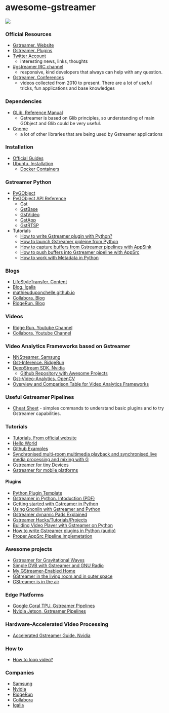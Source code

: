 # awesome-gstreamer

![](https://upload.wikimedia.org/wikipedia/commons/thumb/d/db/Gstreamer-logo.svg/1200px-Gstreamer-logo.svg.png)

### Official Resources
- [Gstreamer. Website](https://gstreamer.freedesktop.org/)
- [Gstreamer. Plugins](https://gstreamer.freedesktop.org/documentation/plugins_doc.html?gi-language=c)
- [Twitter Account](https://twitter.com/gstreamer)
    - interesting news, links, thoughts 
- [#gstreamer IRC channel](https://freenode.net/)
    - responsive, kind developers that always can help with any question.
- [Gstreamer. Conferences](https://gstconf.ubicast.tv/)
    - videos collected from 2010 to present. There are a lot of useful tricks, fun applications and base knowledges

### Dependencies
- [GLib. Reference Manual](https://developer.gnome.org/glib/stable/) 
    - Gstreamer is based on Glib principles, so understanding of main GObject and Glib could be very useful.
- [Gnome](https://developer.gnome.org/) 
    - a lot of other libraries that are being used by Gstreamer applications

### Installation
- [Official Guides](https://gstreamer.freedesktop.org/documentation/installing/index.html?gi-language=c)
- [Ubuntu. Installation](http://lifestyletransfer.com/how-to-install-gstreamer-on-ubuntu/)
    - [Docker Containers](https://github.com/jackersson/env-setup)

### Gstreamer Python
- [PyGObject](https://pygobject.readthedocs.io/en/latest/)
- [PyGObject API Reference](https://lazka.github.io/pgi-docs/)
    - [Gst](https://lazka.github.io/pgi-docs/#Gst-1.0)
    - [GstBase](https://lazka.github.io/pgi-docs/#GstBase-1.0)
    - [GstVideo](https://lazka.github.io/pgi-docs/#GstVideo-1.0)
    - [GstApp](https://lazka.github.io/pgi-docs/#GstApp-1.0)
    - [GstRTSP](https://lazka.github.io/pgi-docs/#GstRtsp-1.0)
- Tutorials
    - [How to write Gstreamer plugin with Python?](http://lifestyletransfer.com/how-to-write-gstreamer-plugin-with-python/)
    - [How to launch Gstreamer pipleine from Python](http://lifestyletransfer.com/how-to-launch-gstreamer-pipeline-in-python/)
    - [How to capture buffers from Gstreamer pipelines with AppSink](http://lifestyletransfer.com/how-to-use-gstreamer-appsink-in-python/)
    - [How to push buffers into Gstreamer pipeline with AppSrc](http://lifestyletransfer.com/how-to-use-gstreamer-appsink-in-python/)
    - [How to work with Metadata in Python](http://lifestyletransfer.com/how-to-add-metadata-to-gstreamer-buffer-in-python/)

### Blogs
- [LifeStyleTransfer. Content](http://lifestyletransfer.com/content/)
- [Blog. Igalia](https://blogs.igalia.com/vjaquez/)
- [mathieuduponchelle.github.io](https://mathieuduponchelle.github.io/index.html?gi-language=undefined)
- [Collabora. Blog](https://www.collabora.com/about-us/open-source/open-source-projects/gstreamer.html)
- [RidgeRun. Blog](https://www.ridgerun.com/blog)

### Videos
- [Ridge Run. Youtube Channel](https://www.youtube.com/channel/UCrOCAheHWwCKn5zfO_qShYQ/videos)
- [Collabora. Youtube Channel](https://www.youtube.com/channel/UCPh7R2PWtJHmTfSGWuLkGTg/videos)

### Video Analytics Frameworks based on Gstreamer
- [NNStreamer. Samsung](https://github.com/nnsuite/nnstreamer)
- [Gst-Inference. RidgeRun](https://github.com/RidgeRun/gst-inference)
- [DeepStream SDK. Nvidia](https://developer.nvidia.com/deepstream-sdk)
    - [Github Repository with Awesome Projects](https://github.com/NVIDIA-AI-IOT) 
- [Gst-Video-Analytics. OpenCV](https://github.com/opencv/gst-video-analytics)
- [Overview and Comparison Table for Video Analytics Frameworks](http://lifestyletransfer.com/deep-learning-video-analytics-gstreamer/)

### Useful Gstreamer Pipelines
- [Cheat Sheet](https://github.com/jackersson/awesome-gstreamer/blob/master/cheat_sheet/commands.md) - simples commands to understand basic plugins and to try Gstreamer capabilities.

### Tutorials
- [Tutorials. From official website](https://gstreamer.freedesktop.org/documentation/tutorials/index.html)
- [Hello World](https://gstreamer.freedesktop.org/documentation/tutorials/basic/hello-world.html)
- [Github Examples](https://github.com/GStreamer/gst-docs/tree/master/examples/tutorials)
- [Synchronised multi-room multimedia playback and synchronised live media processing and mixing with G](https://www.youtube.com/watch?v=C7sH4TSc054)
- [Gstreamer for tiny Devices](https://www.youtube.com/watch?v=RE3ylldz-Fs)
- [Gstreamer for mobile platforms](https://gstconf.ubicast.tv/videos/gstreamer-for-mobile-platforms-android-and-ios_/)

#### Plugins
- [Python Plugin Template](https://github.com/qtec/build-qt5022-core/wiki/GStreamer-Advanced#python-element-template)
- [Gstreamer in Python. Intoduction (PDF)](https://brettviren.github.io/pygst-tutorial-org/pygst-tutorial.pdf)
- [Getting started with Gstreamer in Python](https://www.jonobacon.com/2006/08/28/getting-started-with-gstreamer-with-python/)
- [Using Gnonlin with Gstreamer and Python](https://www.jonobacon.com/2006/12/27/using-gnonlin-with-gstreamer-and-python/)
- [Gstreamer dynamic Pads Explained](https://www.jonobacon.com/2006/12/27/using-gnonlin-with-gstreamer-and-python/)
- [Gstreamer Hacks/Tutorials/Projects](http://lifestyletransfer.com/)
- [Building Video Player with Gstreamer on Python](https://medium.com/@Gnaphron/gst-r-eamer-in-a-cockleshell-46236d02a74e)
- [How to write Gstreamer plugins in Python (audio)](https://mathieuduponchelle.github.io/2018-02-01-Python-Elements.html?gi-language=undefined)
- [Proper AppSrc Pipeline Implemetation](https://programtalk.com/vs2/python/543/kaldi-gstreamer-server/kaldigstserver/decoder.py/)

### Awesome projects
- [Gstreamer for Gravitational Waves](https://wiki.ligo.org/DASWG/GstLAL)
- [Simple DVB with Gstreamer and GNU Radio](http://wiki.oz9aec.net/index.php/Simple_DVB_with_Gstreamer_and_GNU_Radio)
- [My GStreamer-Enabled Home](https://gstconf.ubicast.tv/videos/my-gstreamer-enabled-home/#slide)
- [GStreamer in the living room and in outer space](https://www.youtube.com/watch?v=DRBzCASAm3g)
- [GStreamer is in the air](https://gstconf.ubicast.tv/videos/gstreamer-is-in-the-air/#slide)

### Edge Platforms
- [Google Coral TPU. Gstreamer Pipelines](https://github.com/google-coral/examples-camera/tree/master/gstreamer)
- [Nvidia Jetson, Gstreamer Pipelines](https://developer.download.nvidia.com/embedded/L4T/r32_Release_v1.0/Docs/Accelerated_GStreamer_User_Guide.pdf?i_Y2wpVYeC4aKDkehQNi7nZijaqPu-zUqO228keXSjtyD_7FHVxEAYFmYhzbmT-MgdoAimuP1FuS62KQPIADER2TQ0BaCa0MJNpQLjDYzEzqhZtQEKo6q2RiyXtc4vhbHiUxfvJ8mfLS8Sn-_USkttoqhaLmk5Epe_--Sh4rapNOZ-lHYq8)

### Hardware-Accelerated Video Processing
- [Accelerated Gstreamer Guide. Nvidia](https://developer.download.nvidia.com/embedded/L4T/r32_Release_v1.0/Docs/Accelerated_GStreamer_User_Guide.pdf?i_Y2wpVYeC4aKDkehQNi7nZijaqPu-zUqO228keXSjtyD_7FHVxEAYFmYhzbmT-MgdoAimuP1FuS62KQPIADER2TQ0BaCa0MJNpQLjDYzEzqhZtQEKo6q2RiyXtc4vhbHiUxfvJ8mfLS8Sn-_USkttoqhaLmk5Epe_--Sh4rapNOZ-lHYq8)


### How to
- [How to loop video?](https://gist.github.com/jackersson/7c476f6293cb74ff0d97101304a005c0)

### Companies
- [Samsung]()
- [Nvidia](https://developer.nvidia.com/deepstream-sdk)
- [RidgeRun](https://www.ridgerun.com/)
- [Collabora](https://www.collabora.com/)
- [Igalia](https://www.igalia.com/)
